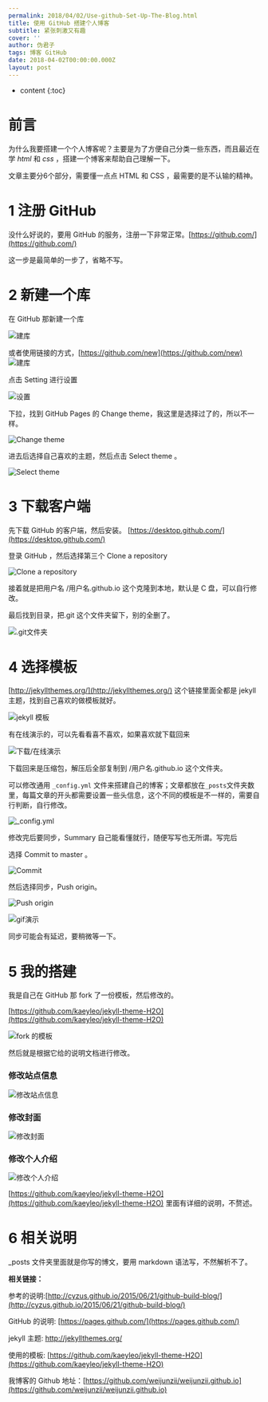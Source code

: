 ```yaml
---
permalink: 2018/04/02/Use-github-Set-Up-The-Blog.html
title: 使用 GitHub 搭建个人博客
subtitle: 紧张刺激又有趣
cover: ''
author: 伪君子
tags: 博客 GitHub
date: 2018-04-02T00:00:00.000Z
layout: post
---
```


* content
{:toc}


# 前言

为什么我要搭建一个个人博客呢？主要是为了方便自己分类一些东西，而且最近在学 *html* 和 *css* ，搭建一个博客来帮助自己理解一下。

文章主要分6个部分，需要懂一点点 HTML 和 CSS ，最需要的是不认输的精神。

# 1  注册 GitHub



没什么好说的，要用 GitHub 的服务，注册一下非常正常。[https://github.com/](https://github.com/)

这一步是最简单的一步了，省略不写。

# 2  新建一个库

在 GitHub 那新建一个库


![建库](https://img.lbjheiheihei.xyz/FgzEeyC_rY9VyPFRD3vJwp5NYolp "建库")


或者使用链接的方式，[https://github.com/new](https://github.com/new)
![建库](https://img.lbjheiheihei.xyz/FpR7yYNB1uHbhKNeG79riLr6nx5W "建库")



点击 Setting 进行设置



![设置](https://img.lbjheiheihei.xyz/Fmwd4aHkR8Yol7sV1T7RGszF10L- "设置")




下拉，找到 GitHub Pages 的 Change theme，我这里是选择过了的，所以不一样。


![Change theme](https://img.lbjheiheihei.xyz/Flq2u8Roncye_7Rm-wdxbdrTo5I4 "Change theme")



进去后选择自己喜欢的主题，然后点击 Select theme 。

![Select theme](https://img.lbjheiheihei.xyz/Fh2jFjRYHrWkUMbMNk6HOShnTbRE "Select theme")





# 3  下载客户端

先下载 GitHub 的客户端，然后安装。 [https://desktop.github.com/](https://desktop.github.com/)

登录 GitHub ，然后选择第三个 Clone a repository 

![Clone a repository](https://img.lbjheiheihei.xyz/Fvs72LsndS2t9ROGBtLAVtL96I75 "Clone a repository")




接着就是把用户名 /用户名.github.io 这个克隆到本地，默认是 C 盘，可以自行修改。

最后找到目录，把.git 这个文件夹留下，别的全删了。



![.git文件夹](https://img.lbjheiheihei.xyz/FoJmpyNx3CL1pQc9NiI6b3TglC55 ".git文件夹")



# 4  选择模板

[http://jekyllthemes.org/](http://jekyllthemes.org/) 这个链接里面全都是 jekyll 主题，找到自己喜欢的做模板就好。



![jekyll 模板](https://img.lbjheiheihei.xyz/Fnl9fibSTVhSHQUE6j99LeG19yWa "jekyll 模板")



有在线演示的，可以先看看喜不喜欢，如果喜欢就下载回来


![下载/在线演示](https://img.lbjheiheihei.xyz/FgeCmplLp4fmy9Wx0crN41dubQ3s "下载/在线演示")



下载回来是压缩包，解压后全部复制到  /用户名.github.io 这个文件夹。

可以修改通用 `_config.yml` 文件来搭建自己的博客；文章都放在`_posts`文件夹数里，每篇文章的开头都需要设置一些头信息，这个不同的模板是不一样的，需要自行判断，自行修改。



![_config.yml](https://img.lbjheiheihei.xyz/FuIySDm1l-tTy86YjMj1RrqeXBW4 "_config.yml")



修改完后要同步，Summary 自己能看懂就行，随便写写也无所谓。写完后

选择 Commit to master 。


![Commit](https://img.lbjheiheihei.xyz/FvkRfRc_DWSnAoUNTAtctIl0roBY "Commit")



然后选择同步，Push origin。


![Push origin](https://img.lbjheiheihei.xyz/Frij2ok2r2d1lWfGavDDqWzuavLD "Push origin")



![gif演示](https://img.lbjheiheihei.xyz/FqRxYtf2wp7EYtHw3TwxG6naOTiV "gif演示")



同步可能会有延迟，要稍微等一下。

# 5  我的搭建

我是自己在 GitHub 那 fork 了一份模板，然后修改的。

[https://github.com/kaeyleo/jekyll-theme-H2O](https://github.com/kaeyleo/jekyll-theme-H2O)

![fork 的模板](https://img.lbjheiheihei.xyz/Fv4f9pD3wZJTsdCKNh-BsFMG-_zF "fork 的模板")



然后就是根据它给的说明文档进行修改。

### 修改站点信息

![修改站点信息](https://img.lbjheiheihei.xyz/FoTFlzuKI9iEG2pP05AEEXUIlZjW "修改站点信息")

### 修改封面

![修改封面](https://img.lbjheiheihei.xyz/FrmX9hKBgxC7CIdAcvIbhHTYU7wF "修改封面")

### 修改个人介绍

![修改个人介绍](https://img.lbjheiheihei.xyz/FtIBCi0XxBKD5yYLpYy23nay-M9B "修改个人介绍")

[https://github.com/kaeyleo/jekyll-theme-H2O](https://github.com/kaeyleo/jekyll-theme-H2O) 里面有详细的说明，不赘述。

# 6  相关说明

_posts 文件夹里面就是你写的博文，要用 markdown 语法写，不然解析不了。



**相关链接：**

参考的说明:[http://cyzus.github.io/2015/06/21/github-build-blog/](http://cyzus.github.io/2015/06/21/github-build-blog/)

GitHub 的说明: [https://pages.github.com/](https://pages.github.com/)

 jekyll 主题: <http://jekyllthemes.org/>

使用的模板: [https://github.com/kaeyleo/jekyll-theme-H2O](https://github.com/kaeyleo/jekyll-theme-H2O)

我博客的 Github 地址：[https://github.com/weijunzii/weijunzii.github.io](https://github.com/weijunzii/weijunzii.github.io)
